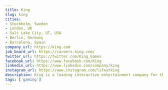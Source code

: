 ```yaml
---
title: King
slug: king
cities:
- Stockholm, Sweden
- London, UK
- Salt Lake City, UT, USA
- Berlin, Germany
- Barcelona, Spain
company_url: https://king.com
job_board_url: https://careers.king.com/
twitter_url: https://twitter.com/King_Games
facebook_url: https://www.facebook.com/King
linkedin_url: https://www.linkedin.com/company/king
instagram_url: https://www.instagram.com/lifeatking
description: King is a leading interactive entertainment company for the mobile world, with people all around the world playing one or more of our games. We have developed more than 200 fun titles, offering games that are enjoyed all around the world.
tags: ['gaming']
---
```

